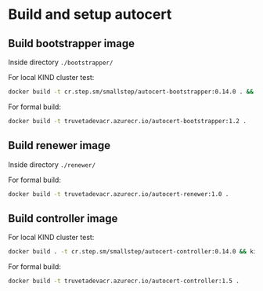 # Build and setup autocert

## Build bootstrapper image

Inside directory `./bootstrapper/`

For local KIND cluster test:

```bash
docker build -t cr.step.sm/smallstep/autocert-bootstrapper:0.14.0 . && kind load docker-image cr.step.sm/smallstep/autocert-bootstrapper:0.14.0
```

For formal build:

```bash
docker build -t truvetadevacr.azurecr.io/autocert-bootstrapper:1.2 .
```

## Build renewer image

Inside directory `./renewer/`

For formal build:

```bash
docker build -t truvetadevacr.azurecr.io/autocert-renewer:1.0 .
```

## Build controller image

For local KIND cluster test:

```bash
docker build . -t cr.step.sm/smallstep/autocert-controller:0.14.0 && kind load docker-image cr.step.sm/smallstep/autocert-controller:0.14.0
```

For formal build:

```bash
docker build -t truvetadevacr.azurecr.io/autocert-controller:1.5 .
```
